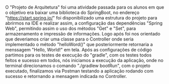 O "Projeto de Arquitetura" foi uma atividade passada para os alunos em que o objetivo era baixar uma biblioteca do SpringBoot,
no endereço "https://start.spring.io/" foi disponibilizado uma estrutura do projeto para abrirmos na IDE e realizar assim, a 
configuração das dependências "Spring Web", permitindo assim o uso dos métodos "Get" e "Set", para armazenamento e impressão
de informações. Logo após foi nos orientado que deveriamos criar uma classe para o Controller onde seria implementado o método
"helloWord()" que posteriormente retornaria a menssagem "Hello, World!" em tela. Após as configurações de código partimos para
os testes de execução do "gradle", com os testes todos feitos e sucesso em todos, nós iniciamos a execução da aplicação, onde 
no terminal direcionamos o comando "./gradlew bootRun", com o projeto executado, finalizamos via Postman testando a aplicação
rodando com sucesso e retornando a mensagem indicada no Controller.


